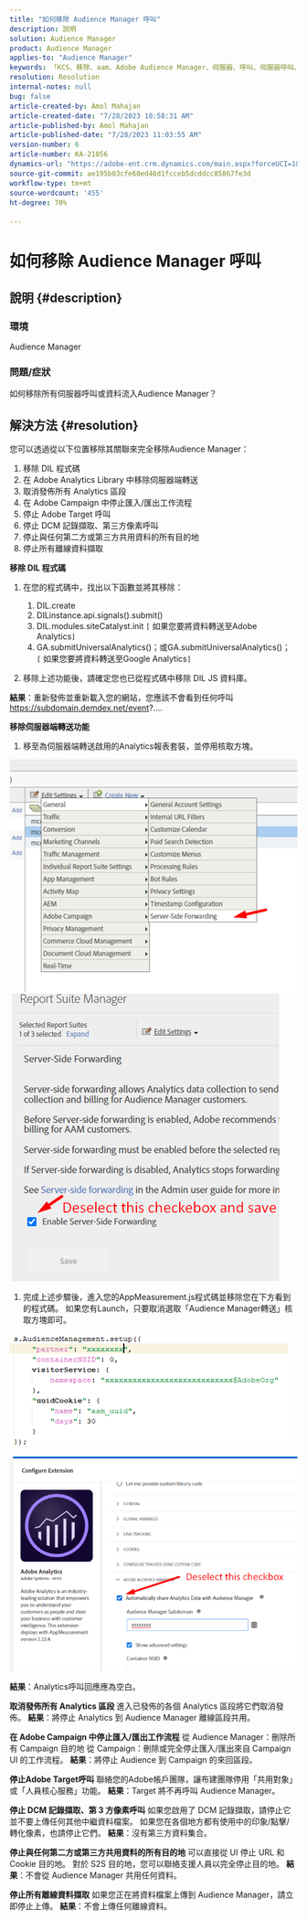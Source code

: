 ```yaml
---
title: "如何移除 Audience Manager 呼叫"
description: 說明
solution: Audience Manager
product: Audience Manager
applies-to: "Audience Manager"
keywords: 「KCS、移除、aam、Adobe Audience Manager、伺服器、呼叫、伺服器呼叫、操作說明」
resolution: Resolution
internal-notes: null
bug: false
article-created-by: Amol Mahajan
article-created-date: "7/28/2023 10:58:31 AM"
article-published-by: Amol Mahajan
article-published-date: "7/28/2023 11:03:55 AM"
version-number: 6
article-number: KA-21056
dynamics-url: "https://adobe-ent.crm.dynamics.com/main.aspx?forceUCI=1&pagetype=entityrecord&etn=knowledgearticle&id=d13804ac-352d-ee11-bdf4-6045bd0067ea"
source-git-commit: ae195b03cfe60ed46d1fcceb5dcddcc85867fe3d
workflow-type: tm+mt
source-wordcount: '455'
ht-degree: 70%

---
```


# 如何移除 Audience Manager 呼叫

## 說明 {#description}


### 環境

Audience Manager

### 問題/症狀

如何移除所有伺服器呼叫或資料流入Audience Manager？


## 解決方法 {#resolution}


您可以透過從以下位置移除其關聯來完全移除Audience Manager：

1. 移除 DIL 程式碼
2. 在 Adobe Analytics Library 中移除伺服器端轉送
3. 取消發佈所有 Analytics 區段
4. 在 Adobe Campaign 中停止匯入/匯出工作流程
5. 停止 Adobe Target 呼叫
6. 停止 DCM 記錄擷取、第三方像素呼叫
7. 停止與任何第二方或第三方共用資料的所有目的地
8. 停止所有離線資料擷取




<b>移除 DIL 程式碼</b>

1. 在您的程式碼中，找出以下函數並將其移除：

   1. DIL.create
   2. DILinstance.api.signals().submit()
   3. DIL.modules.siteCatalyst.init `[` 如果您要將資料轉送至Adobe Analytics`]`
   4. GA.submitUniversalAnalytics()；或GA.submitUniversalAnalytics()；  `[` 如果您要將資料轉送至Google Analytics`]`
2. 移除上述功能後，請確定您也已從程式碼中移除 DIL JS 資料庫。


<b>結果</b>：重新發佈並重新載入您的網站，您應該不會看到任何呼叫 https://subdomain.demdex.net/event?....



<b>移除伺服器端轉送功能</b>

1. 移至為伺服器端轉送啟用的Analytics報表套裝，並停用核取方塊。


![](assets/8a6b5fd5-676c-ed11-9562-6045bd006239.png) ![](assets/8d6b5fd5-676c-ed11-9562-6045bd006239.png)

1. 完成上述步驟後，進入您的AppMeasurement.js程式碼並移除您在下方看到的程式碼。 如果您有Launch，只要取消選取「Audience Manager轉送」核取方塊即可。


![](assets/8c6b5fd5-676c-ed11-9562-6045bd006239.png)             ![](assets/8b6b5fd5-676c-ed11-9562-6045bd006239.png)

<b>結果</b>：Analytics呼叫回應應為空白。

<b>取消發佈所有 Analytics 區段</b>
進入已發佈的各個 Analytics 區段將它們取消發佈。
<b>結果</b>：將停止 Analytics 到 Audience Manager 離線區段共用。

<b>在 Adobe Campaign 中停止匯入/匯出工作流程</b>
從 Audience Manager：刪除所有 Campaign 目的地
從 Campaign：刪除或完全停止匯入/匯出來自 Campaign UI 的工作流程。
<b>結果</b>：將停止 Audience 到 Campaign 的來回區段。

<b>停止Adobe Target呼叫</b>
聯絡您的Adobe帳戶團隊，讓布建團隊停用「共用對象」或「人員核心服務」功能。
<b>結果</b>：Target 將不再呼叫 Audience Manager。

<b>停止 DCM 記錄擷取、第 3 方像素呼叫</b>
如果您啟用了 DCM 記錄擷取，請停止它並不要上傳任何其他中繼資料檔案。
如果您在各個地方都有使用中的印象/點擊/轉化像素，也請停止它們。
<b>結果</b>：沒有第三方資料集合。

<b>停止與任何第二方或第三方共用資料的所有目的地</b>
可以直接從 UI 停止 URL 和 Cookie 目的地。
對於 S2S 目的地，您可以聯絡支援人員以完全停止目的地。
<b>結果</b>：不會從 Audience Manager 共用任何資料。

<b>停止所有離線資料擷取</b>
如果您正在將資料檔案上傳到 Audience Manager，請立即停止上傳。
<b>結果</b>：不會上傳任何離線資料。
